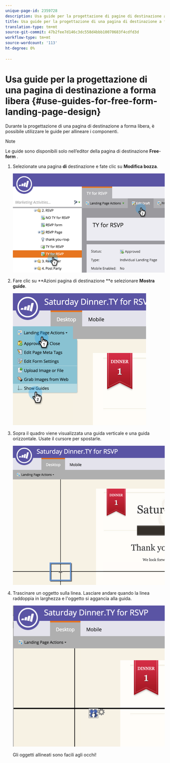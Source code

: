 ```yaml
---
unique-page-id: 2359728
description: Usa guide per la progettazione di pagine di destinazione a forma libera - Marketo Docs - Documentazione prodotto
title: Usa guide per la progettazione di una pagina di destinazione a forma libera
translation-type: tm+mt
source-git-commit: 47b2fee7d146c3dc558d4bbb10070683f4cdfd3d
workflow-type: tm+mt
source-wordcount: '113'
ht-degree: 0%

---
```



# Usa guide per la progettazione di una pagina di destinazione a forma libera {#use-guides-for-free-form-landing-page-design}

Durante la progettazione di una pagina di destinazione a forma libera, è possibile utilizzare le guide per allineare i componenti.

>[!NOTE]
>
>Le guide sono disponibili solo nell’editor della pagina di destinazione **Free**-**form** .

1. Selezionate una pagina **di** destinazione e fate clic su **Modifica bozza**.

   ![](assets/image2015-5-20-14-3a10-3a9.png)

1. Fare clic su **Azioni pagina di destinazione **e selezionare **Mostra guide**.

   ![](assets/image2015-5-20-14-3a12-3a15.png)

1. Sopra il quadro viene visualizzata una guida verticale e una guida orizzontale. Usate il cursore per spostarle.

   ![](assets/image2015-5-20-14-3a15-3a9.png)

1. Trascinare un oggetto sulla linea. Lasciare andare quando la linea raddoppia in larghezza e l&#39;oggetto si aggancia alla guida.

   ![](assets/image2015-5-20-14-3a17-3a24.png)

   Gli oggetti allineati sono facili agli occhi!

